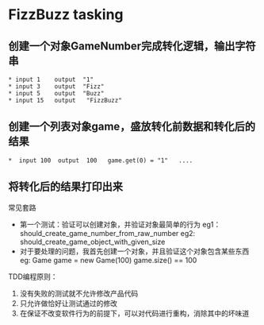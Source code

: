 # FizzBuzz tasking
## 创建一个对象GameNumber完成转化逻辑，输出字符串
    * input 1    output  "1"
    * input 3    output  "Fizz"
    * input 5    output  "Buzz"
    * input 15   output   "FizzBuzz"
    
## 创建一个列表对象game，盛放转化前数据和转化后的结果

    *  input 100  output  100   game.get(0) = "1"   ....
   
## 将转化后的结果打印出来 

常见套路
* 第一个测试：验证可以创建对象，并验证对象最简单的行为
eg1： should_create_game_number_from_raw_number
eg2:  should_create_game_object_with_given_size
* 对于要处理的问题，我首先创建一个对象，并且验证这个对象包含某些东西
eg: Game game = new Game(100)   game.size()  ==  100


TDD编程原则：
1. 没有失败的测试就不允许修改产品代码
2. 只允许做恰好让测试通过的修改
3. 在保证不改变软件行为的前提下，可以对代码进行重构，消除其中的坏味道


